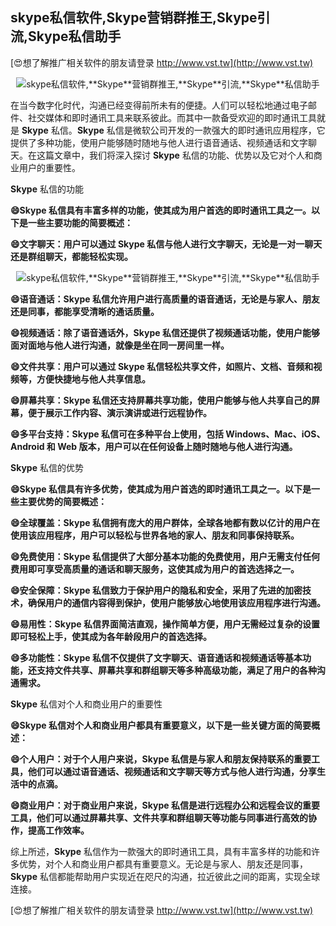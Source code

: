 ## **skype私信软件,**Skype**营销群推王,**Skype**引流,**Skype**私信助手**

[😍想了解推广相关软件的朋友请登录 http://www.vst.tw](http://www.vst.tw)

 <center><img src="https://vst.tw/MP4/tuiguang/png/7.png" alt="skype私信软件,**Skype**营销群推王,**Skype**引流,**Skype**私信助手"></center>

在当今数字化时代，沟通已经变得前所未有的便捷。人们可以轻松地通过电子邮件、社交媒体和即时通讯工具来联系彼此。而其中一款备受欢迎的即时通讯工具就是 **Skype** 私信。**Skype** 私信是微软公司开发的一款强大的即时通讯应用程序，它提供了多种功能，使用户能够随时随地与他人进行语音通话、视频通话和文字聊天。在这篇文章中，我们将深入探讨 **Skype** 私信的功能、优势以及它对个人和商业用户的重要性。

**Skype** 私信的功能

**😄**Skype** 私信具有丰富多样的功能，使其成为用户首选的即时通讯工具之一。以下是一些主要功能的简要概述：**

**😄文字聊天：用户可以通过 **Skype** 私信与他人进行文字聊天，无论是一对一聊天还是群组聊天，都能轻松实现。**

 <center><img src="https://vst.tw/MP4/tuiguang/png/7.png" alt="skype私信软件,**Skype**营销群推王,**Skype**引流,**Skype**私信助手"></center>

**😄语音通话：**Skype** 私信允许用户进行高质量的语音通话，无论是与家人、朋友还是同事，都能享受清晰的通话质量。**

**😄视频通话：除了语音通话外，**Skype** 私信还提供了视频通话功能，使用户能够面对面地与他人进行沟通，就像是坐在同一房间里一样。**

**😄文件共享：用户可以通过 **Skype** 私信轻松共享文件，如照片、文档、音频和视频等，方便快捷地与他人共享信息。**

**😄屏幕共享：**Skype** 私信还支持屏幕共享功能，使用户能够与他人共享自己的屏幕，便于展示工作内容、演示演讲或进行远程协作。**

**😄多平台支持：**Skype** 私信可在多种平台上使用，包括 Windows、Mac、iOS、Android 和 Web 版本，用户可以在任何设备上随时随地与他人进行沟通。**

**Skype** 私信的优势

**😄**Skype** 私信具有许多优势，使其成为用户首选的即时通讯工具之一。以下是一些主要优势的简要概述：**

**😄全球覆盖：**Skype** 私信拥有庞大的用户群体，全球各地都有数以亿计的用户在使用该应用程序，用户可以轻松与世界各地的家人、朋友和同事保持联系。**

**😄免费使用：**Skype** 私信提供了大部分基本功能的免费使用，用户无需支付任何费用即可享受高质量的通话和聊天服务，这使其成为用户的首选选择之一。**

**😄安全保障：**Skype** 私信致力于保护用户的隐私和安全，采用了先进的加密技术，确保用户的通信内容得到保护，使用户能够放心地使用该应用程序进行沟通。**

**😄易用性：**Skype** 私信界面简洁直观，操作简单方便，用户无需经过复杂的设置即可轻松上手，使其成为各年龄段用户的首选选择。**

**😄多功能性：**Skype** 私信不仅提供了文字聊天、语音通话和视频通话等基本功能，还支持文件共享、屏幕共享和群组聊天等多种高级功能，满足了用户的各种沟通需求。**

**Skype** 私信对个人和商业用户的重要性

**😄**Skype** 私信对个人和商业用户都具有重要意义，以下是一些关键方面的简要概述：**

**😄个人用户：对于个人用户来说，**Skype** 私信是与家人和朋友保持联系的重要工具，他们可以通过语音通话、视频通话和文字聊天等方式与他人进行沟通，分享生活中的点滴。**

**😄商业用户：对于商业用户来说，**Skype** 私信是进行远程办公和远程会议的重要工具，他们可以通过屏幕共享、文件共享和群组聊天等功能与同事进行高效的协作，提高工作效率。**

综上所述，**Skype** 私信作为一款强大的即时通讯工具，具有丰富多样的功能和许多优势，对个人和商业用户都具有重要意义。无论是与家人、朋友还是同事，**Skype** 私信都能帮助用户实现近在咫尺的沟通，拉近彼此之间的距离，实现全球连接。

[😍想了解推广相关软件的朋友请登录 http://www.vst.tw](http://www.vst.tw)




